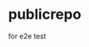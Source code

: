 # publicrepo
for e2e test














































































































































































































































































































































































































































































































































































































































































































































































































































































































































































































































































































































































































































